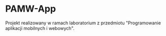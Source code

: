 # PAMW-App
Projekt realizowany w ramach laboratorium z przedmiotu "Programowanie aplikacji mobilnych i webowych".
